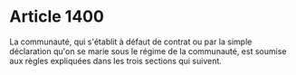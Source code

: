 # Article 1400

La communauté, qui s'établit à défaut de contrat ou par la simple déclaration qu'on se marie sous le régime de la communauté, est soumise aux règles expliquées dans les trois sections qui suivent.
